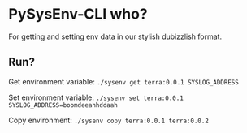 # PySysEnv-CLI who?

For getting and setting env data in our stylish dubizzlish format.

## Run?

Get environment variable:
`./sysenv get terra:0.0.1 SYSLOG_ADDRESS`

Set environment variable:
`./sysenv set terra:0.0.1 SYSLOG_ADDRESS=boomdeeahhddaah`

Copy environment:
`./sysenv copy terra:0.0.1 terra:0.0.2`
